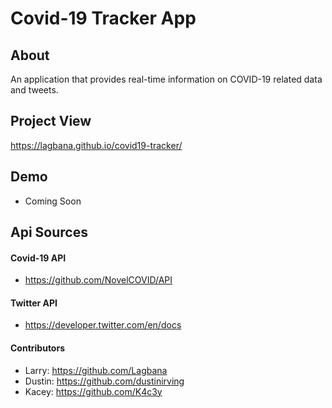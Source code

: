# Covid-19 Tracker App


## About
An application that provides real-time information on COVID-19 related data and tweets.


## Project View
https://lagbana.github.io/covid19-tracker/ 

## Demo
- Coming Soon

## Api Sources

#### Covid-19 API
- https://github.com/NovelCOVID/API

#### Twitter API
- https://developer.twitter.com/en/docs 

#### Contributors
- Larry: https://github.com/Lagbana
- Dustin: https://github.com/dustinirving
- Kacey: https://github.com/K4c3y


